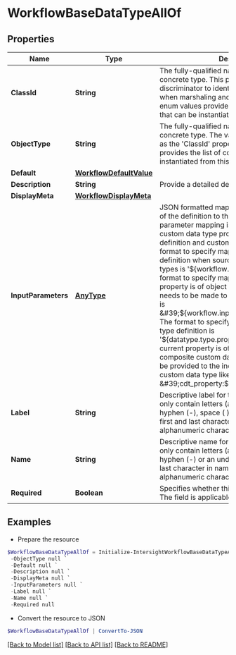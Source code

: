 # WorkflowBaseDataTypeAllOf
## Properties

Name | Type | Description | Notes
------------ | ------------- | ------------- | -------------
**ClassId** | **String** | The fully-qualified name of the instantiated, concrete type. This property is used as a discriminator to identify the type of the payload when marshaling and unmarshaling data. The enum values provides the list of concrete types that can be instantiated from this abstract type. | 
**ObjectType** | **String** | The fully-qualified name of the instantiated, concrete type. The value should be the same as the &#39;ClassId&#39; property. The enum values provides the list of concrete types that can be instantiated from this abstract type. | 
**Default** | [**WorkflowDefaultValue**](WorkflowDefaultValue.md) |  | [optional] 
**Description** | **String** | Provide a detailed description of the data type. | [optional] 
**DisplayMeta** | [**WorkflowDisplayMeta**](WorkflowDisplayMeta.md) |  | [optional] 
**InputParameters** | [**AnyType**](.md) | JSON formatted mapping from other property of the definition to the current property. Input parameter mapping is supported only for custom data type property in workflow definition and custom data type definition. The format to specify mapping ina workflow definition when source property is of scalar types is &#39;${workflow.input.property}&#39;. The format to specify mapping when the source property is of object reference and mapping needs to be made to the property of the object is &#39;${workflow.input.property.subproperty}&#39;. The format to specify mapping in a custom data type definition is &#39;${datatype.type.property}&#39;. When the current property is of non-scalar type like composite custom data type, then mapping can be provided to the individual property of the custom data type like &#39;cdt_property:${workflow.input.property}&#39;. | [optional] 
**Label** | **String** | Descriptive label for the data type. Label can only contain letters (a-z, A-Z), numbers (0-9), hyphen (-), space ( ) or an underscore (_). The first and last character in label must be an alphanumeric character. | [optional] 
**Name** | **String** | Descriptive name for the data type. Name can only contain letters (a-z, A-Z), numbers (0-9), hyphen (-) or an underscore (_). The first and last character in name must be an alphanumeric character. | [optional] 
**Required** | **Boolean** | Specifies whether this parameter is required. The field is applicable for task and workflow. | [optional] 

## Examples

- Prepare the resource
```powershell
$WorkflowBaseDataTypeAllOf = Initialize-IntersightWorkflowBaseDataTypeAllOf  -ClassId null `
 -ObjectType null `
 -Default null `
 -Description null `
 -DisplayMeta null `
 -InputParameters null `
 -Label null `
 -Name null `
 -Required null
```

- Convert the resource to JSON
```powershell
$WorkflowBaseDataTypeAllOf | ConvertTo-JSON
```

[[Back to Model list]](../README.md#documentation-for-models) [[Back to API list]](../README.md#documentation-for-api-endpoints) [[Back to README]](../README.md)

